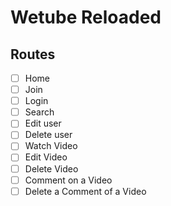 # Wetube Reloaded

## Routes

- [ ] Home
- [ ] Join
- [ ] Login
- [ ] Search
- [ ] Edit user
- [ ] Delete user
- [ ] Watch Video
- [ ] Edit Video
- [ ] Delete Video
- [ ] Comment on a Video
- [ ] Delete a Comment of a Video
